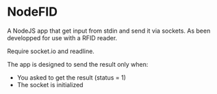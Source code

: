 # NodeFID
A NodeJS app that get input from stdin and send it via sockets. As been developped for use with a RFID reader.

Require socket.io and readline.

The app is designed to send the result only when:
- You asked to get the result (status = 1)
- The socket is initialized
